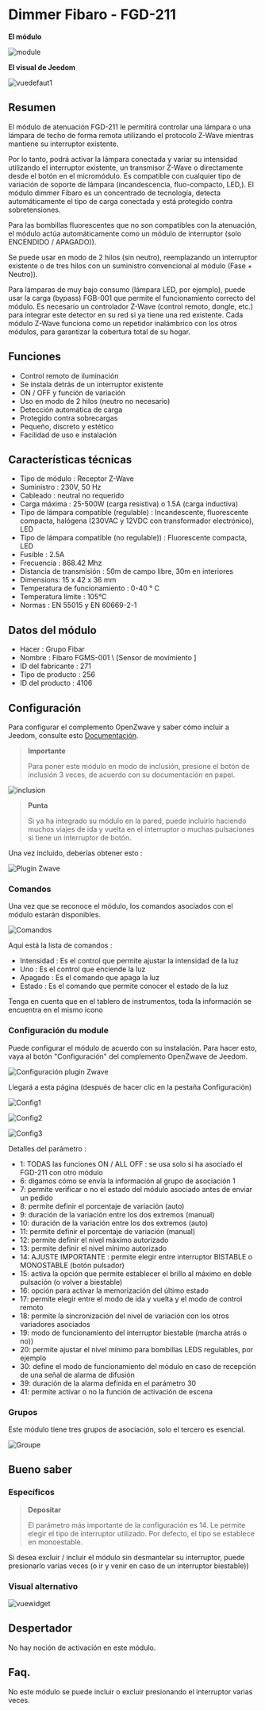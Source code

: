 # Dimmer Fibaro - FGD-211

**El módulo**

![module](images/fibaro.fgd211/module.jpg)

**El visual de Jeedom**

![vuedefaut1](images/fibaro.fgd211/vuedefaut1.jpg)

## Resumen

El módulo de atenuación FGD-211 le permitirá controlar una lámpara o una lámpara de techo de forma remota utilizando el protocolo Z-Wave mientras mantiene su interruptor existente.

Por lo tanto, podrá activar la lámpara conectada y variar su intensidad utilizando el interruptor existente, un transmisor Z-Wave o directamente desde el botón en el micromódulo. Es compatible con cualquier tipo de variación de soporte de lámpara (incandescencia, fluo-compacto, LED,). El módulo dimmer Fibaro es un concentrado de tecnología, detecta automáticamente el tipo de carga conectada y está protegido contra sobretensiones.

Para las bombillas fluorescentes que no son compatibles con la atenuación, el módulo actúa automáticamente como un módulo de interruptor (solo ENCENDIDO / APAGADO)).

Se puede usar en modo de 2 hilos (sin neutro), reemplazando un interruptor existente o de tres hilos con un suministro convencional al módulo (Fase + Neutro)).

Para lámparas de muy bajo consumo (lámpara LED, por ejemplo), puede usar la carga (bypass) FGB-001 que permite el funcionamiento correcto del módulo. Es necesario un controlador Z-Wave (control remoto, dongle, etc.) para integrar este detector en su red si ya tiene una red existente. Cada módulo Z-Wave funciona como un repetidor inalámbrico con los otros módulos, para garantizar la cobertura total de su hogar.

## Funciones

-   Control remoto de iluminación
-   Se instala detrás de un interruptor existente
-   ON / OFF y función de variación
-   Uso en modo de 2 hilos (neutro no necesario)
-   Detección automática de carga
-   Protegido contra sobrecargas
-   Pequeño, discreto y estético
-   Facilidad de uso e instalación

## Características técnicas

-   Tipo de módulo : Receptor Z-Wave
-   Suministro : 230V, 50 Hz
-   Cableado : neutral no requerido
-   Carga máxima : 25-500W (carga resistiva) o 1.5A (carga inductiva)
-   Tipo de lámpara compatible (regulable) : Incandescente, fluorescente compacta, halógena (230VAC y 12VDC con transformador electrónico), LED
-   Tipo de lámpara compatible (no regulable)) : Fluorescente compacta, LED
-   Fusible : 2.5A
-   Frecuencia : 868.42 Mhz
-   Distancia de transmisión : 50m de campo libre, 30m en interiores
-   Dimensions: 15 x 42 x 36 mm
-   Temperatura de funcionamiento : 0-40 ° C
-   Temperatura límite : 105°C
-   Normas : EN 55015 y EN 60669-2-1

## Datos del módulo

-   Hacer : Grupo Fibar
-   Nombre : Fibaro FGMS-001 \ [Sensor de movimiento \]
-   ID del fabricante : 271
-   Tipo de producto : 256
-   ID del producto : 4106

## Configuración

Para configurar el complemento OpenZwave y saber cómo incluir a Jeedom, consulte esto [Documentación](https://doc.jeedom.com/es_ES/plugins/automation%20protocol/openzwave/).

> **Importante**
>
> Para poner este módulo en modo de inclusión, presione el botón de inclusión 3 veces, de acuerdo con su documentación en papel.

![inclusion](images/fibaro.fgd211/inclusion.jpg)

> **Punta**
>
> Si ya ha integrado su módulo en la pared, puede incluirlo haciendo muchos viajes de ida y vuelta en el interruptor o muchas pulsaciones si tiene un interruptor de botón.

Una vez incluido, deberías obtener esto :

![Plugin Zwave](images/fibaro.fgd211/information.jpg)

### Comandos

Una vez que se reconoce el módulo, los comandos asociados con el módulo estarán disponibles.

![Comandos](images/fibaro.fgd211/commandes.jpg)

Aquí está la lista de comandos :

-   Intensidad : Es el control que permite ajustar la intensidad de la luz
-   Uno : Es el control que enciende la luz
-   Apagado : Es el comando que apaga la luz
-   Estado : Es el comando que permite conocer el estado de la luz

Tenga en cuenta que en el tablero de instrumentos, toda la información se encuentra en el mismo icono

### Configuración du module

Puede configurar el módulo de acuerdo con su instalación. Para hacer esto, vaya al botón "Configuración" del complemento OpenZwave de Jeedom.

![Configuración plugin Zwave](images/plugin/bouton_configuration.jpg)

Llegará a esta página (después de hacer clic en la pestaña Configuración)

![Config1](images/fibaro.fgd211/config1.jpg)

![Config2](images/fibaro.fgd211/config2.jpg)

![Config3](images/fibaro.fgd211/config3.jpg)

Detalles del parámetro :

-   1: TODAS las funciones ON / ALL OFF : se usa solo si ha asociado el FGD-211 con otro módulo
-   6: digamos cómo se envía la información al grupo de asociación 1
-   7: permite verificar o no el estado del módulo asociado antes de enviar un pedido
-   8: permite definir el porcentaje de variación (auto)
-   9: duración de la variación entre los dos extremos (manual)
-   10: duración de la variación entre los dos extremos (auto)
-   11: permite definir el porcentaje de variación (manual)
-   12: permite definir el nivel máximo autorizado
-   13: permite definir el nivel mínimo autorizado
-   14: AJUSTE IMPORTANTE : permite elegir entre interruptor BISTABLE o MONOSTABLE (botón pulsador)
-   15: activa la opción que permite establecer el brillo al máximo en doble pulsación (o volver a biestable)
-   16: opción para activar la memorización del último estado
-   17: permite elegir entre el modo de ida y vuelta y el modo de control remoto
-   18: permite la sincronización del nivel de variación con los otros variadores asociados
-   19: modo de funcionamiento del interruptor biestable (marcha atrás o no))
-   20: permite ajustar el nivel mínimo para bombillas LEDS regulables, por ejemplo
-   30: define el modo de funcionamiento del módulo en caso de recepción de una señal de alarma de difusión
-   39: duración de la alarma definida en el parámetro 30
-   41: permite activar o no la función de activación de escena

### Grupos

Este módulo tiene tres grupos de asociación, solo el tercero es esencial.

![Groupe](images/fibaro.fgd211/groupe.jpg)

## Bueno saber

### Específicos

> **Depositar**
>
> El parámetro más importante de la configuración es 14. Le permite elegir el tipo de interruptor utilizado. Por defecto, el tipo se establece en monoestable.

Si desea excluir / incluir el módulo sin desmantelar su interruptor, puede presionarlo varias veces (o ir y venir en caso de un interruptor biestable))

### Visual alternativo

![vuewidget](images/fibaro.fgd211/vuewidget.jpg)

## Despertador

No hay noción de activación en este módulo.

## Faq.

No este módulo se puede incluir o excluir presionando el interruptor varias veces.
